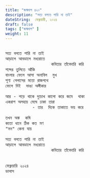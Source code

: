 ```yaml
---
title: "জন্মদাগ ৪২০"
description: "সত্য বলতে পারি না তাই"
dateString:  ফেব্রুয়ারী, ২০২৪
draft: false
tags: ["জন্মদাগ" ]
weight: 11
---
```



<pre>

সত্য বলতে পারি না তাই 
আড়ালে আবডালে মধ্যরাতে 
                 কবিতার তাঁবেদারি করি 
শব্দের তুলিতে আঁকি 
বাংলার ফেলে আসা অনাবিল  মুখ 
শূণ্য গেলাসের মতো রাজপথে 
ফেলে দিই  ভাঙা অঙ্গীকার 
 
আর - পড়ে থাকে দুচোখ কালো করে জমে  থাকা   
একরাশ অসহায় মেঘে ঢাকা তারা 
          - তার  দিকে তাকাতে ভয় করে 

তখন অঙ্ক  কষি 
কতো ধানে ঠিক কত মণ 
"মন" কেনা যায় 

সত্য বলতে পারি না তাই 
আড়ালে আবডালে মধ্যরাতে 
                 কবিতার তাঁবেদারি করি 


ফেব্রুয়ারি ২০২৪
ডালাস 

<pre>
